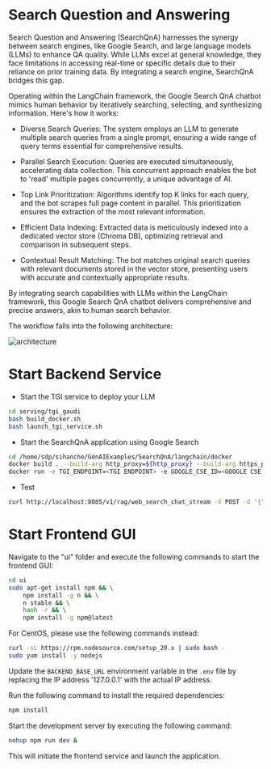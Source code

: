 # Search Question and Answering

Search Question and Answering (SearchQnA) harnesses the synergy between search engines, like Google Search, and large language models (LLMs) to enhance QA quality. While LLMs excel at general knowledge, they face limitations in accessing real-time or specific details due to their reliance on prior training data. By integrating a search engine, SearchQnA bridges this gap.

Operating within the LangChain framework, the Google Search QnA chatbot mimics human behavior by iteratively searching, selecting, and synthesizing information. Here's how it works:

- Diverse Search Queries: The system employs an LLM to generate multiple search queries from a single prompt, ensuring a wide range of query terms essential for comprehensive results.

- Parallel Search Execution: Queries are executed simultaneously, accelerating data collection. This concurrent approach enables the bot to 'read' multiple pages concurrently, a unique advantage of AI.

- Top Link Prioritization: Algorithms identify top K links for each query, and the bot scrapes full page content in parallel. This prioritization ensures the extraction of the most relevant information.

- Efficient Data Indexing: Extracted data is meticulously indexed into a dedicated vector store (Chroma DB), optimizing retrieval and comparison in subsequent steps.

- Contextual Result Matching: The bot matches original search queries with relevant documents stored in the vector store, presenting users with accurate and contextually appropriate results.

By integrating search capabilities with LLMs within the LangChain framework, this Google Search QnA chatbot delivers comprehensive and precise answers, akin to human search behavior.

The workflow falls into the following architecture:

![architecture](https://i.imgur.com/Caer3DT.png)

# Start Backend Service

- Start the TGI service to deploy your LLM

```sh
cd serving/tgi_gaudi
bash build_docker.sh
bash launch_tgi_service.sh
```

- Start the SearchQnA application using Google Search

```sh
cd /home/sdp/sihanche/GenAIExamples/SearchQnA/langchain/docker
docker build . --build-arg http_proxy=${http_proxy} --build-arg https_proxy=${http_proxy}  -t intel/gen-ai-examples:searchqna-gaudi --no-cache
docker run -e TGI_ENDPOINT=<TGI ENDPOINT> -e GOOGLE_CSE_ID=<GOOGLE CSE ID> -e GOOGLE_API_KEY=<GOOGLE API KEY> -e HUGGINGFACEHUB_API_TOKEN=<HUGGINGFACE API TOKEN> -p 8080:8000 -e http_proxy=$http_proxy -e https_proxy=$https_proxy -v $PWD/qna-app:/qna-app --runtime=habana -e HABANA_VISIBE_DEVILCES=all -e OMPI_MCA_btl_vader_single_copy_mechanism=none --cap-add=sys_nice --ipc=host intel/gen-ai-examples:searchqna-gaudi
```

- Test

```sh
curl http://localhost:8085/v1/rag/web_search_chat_stream -X POST -d '{"query":"Give me some latest news?"}' -H 'Content-Type: application/json'
```

# Start Frontend GUI

Navigate to the "ui" folder and execute the following commands to start the frontend GUI:

```bash
cd ui
sudo apt-get install npm && \
    npm install -g n && \
    n stable && \
    hash -r && \
    npm install -g npm@latest
```

For CentOS, please use the following commands instead:

```bash
curl -sL https://rpm.nodesource.com/setup_20.x | sudo bash -
sudo yum install -y nodejs
```

Update the `BACKEND_BASE_URL` environment variable in the `.env` file by replacing the IP address '127.0.0.1' with the actual IP address.

Run the following command to install the required dependencies:

```bash
npm install
```

Start the development server by executing the following command:

```bash
nohup npm run dev &
```

This will initiate the frontend service and launch the application.
